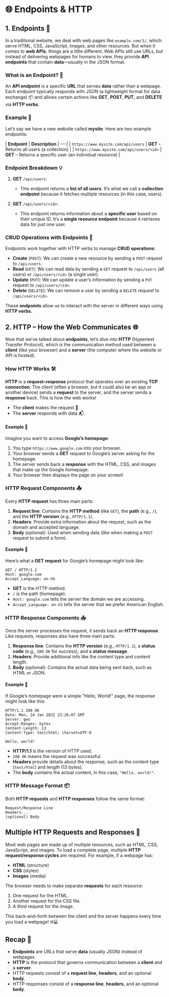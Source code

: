 # 🌐 Endpoints & HTTP

## 1. Endpoints 🔗

In a traditional website, we deal with web pages like `example.com/1/`, which serve HTML, CSS, JavaScript, images, and other resources. But when it comes to **web APIs**, things are a little different. Web APIs still use URLs, but instead of delivering webpages for humans to view, they provide **API endpoints** that contain **data**—usually in the JSON format.


### What is an Endpoint? 🚪

An **API endpoint** is a specific **URL** that serves **data** rather than a webpage. Each endpoint typically responds with JSON (a lightweight format for data exchange) 📦 and allows certain actions like **GET**, **POST**, **PUT**, and **DELETE** via **HTTP verbs**.

### Example 🌟

Let’s say we have a new website called **mysite**. Here are two example endpoints:

| **Endpoint**                               | **Description**                              |
---|
| `https://www.mysite.com/api/users`         | **GET** – Returns all users (a collection)   |
| `https://www.mysite.com/api/users/<id>`    | **GET** – Returns a specific user (an individual resource) |


### Endpoint Breakdown 💡

1. **GET** `/api/users`:  
   - This endpoint returns a **list of all users**. It’s what we call a **collection endpoint** because it fetches multiple resources (in this case, users).
  
2. **GET** `/api/users/<id>`:  
   - This endpoint returns information about a **specific user** based on their unique ID. It’s a **single resource endpoint** because it retrieves data for just one user.


### CRUD Operations with Endpoints 🔄

Endpoints work together with HTTP verbs to manage **CRUD operations**:

- **Create** (`POST`): We can create a new resource by sending a `POST` request to `/api/users`.
- **Read** (`GET`): We can read data by sending a `GET` request to `/api/users` (all users) or `/api/users/<id>` (a single user).
- **Update** (`PUT`): We can update a user’s information by sending a `PUT` request to `/api/users/<id>`.
- **Delete** (`DELETE`): We can remove a user by sending a `DELETE` request to `/api/users/<id>`.

These **endpoints** allow us to interact with the server in different ways using **HTTP verbs**.


## 2. HTTP – How the Web Communicates 🌐

Now that we’ve talked about **endpoints**, let’s dive into **HTTP** (Hypertext Transfer Protocol), which is the communication method used between a **client** (like your browser) and a **server** (the computer where the website or API is hosted).


### How HTTP Works 🛠️

**HTTP** is a **request-response** protocol that operates over an existing **TCP connection**. The client (often a browser, but it could also be an app or another device) sends a **request** to the server, and the server sends a **response** back. This is how the web works!

- The **client** makes the request 📩.
- The **server** responds with data 📬.

#### Example 🌟

Imagine you want to access **Google’s homepage**:

1. You type `https://www.google.com` into your browser.
2. Your browser sends a **GET** request to Google’s server asking for the homepage.
3. The server sends back a **response** with the HTML, CSS, and images that make up the Google homepage.
4. Your browser then displays the page on your screen!


### HTTP Request Components 📤

Every **HTTP request** has three main parts:

1. **Request line**: Contains the **HTTP method** (like `GET`), the **path** (e.g., `/`), and the **HTTP version** (e.g., `HTTP/1.1`).
2. **Headers**: Provide extra information about the request, such as the domain and accepted language.
3. **Body** (optional): Used when sending data (like when making a `POST` request to submit a form).

#### Example 🌟

Here’s what a **GET request** for Google’s homepage might look like:

```
GET / HTTP/1.1
Host: google.com
Accept_Language: en-US
```

- **GET** is the HTTP method.
- `/` is the path (homepage).
- `Host: google.com` tells the server the domain we are accessing.
- `Accept_Language: en-US` tells the server that we prefer American English.


### HTTP Response Components 📥

Once the server processes the request, it sends back an **HTTP response**. Like requests, responses also have three main parts:

1. **Response line**: Contains the **HTTP version** (e.g., `HTTP/1.1`), a **status code** (e.g., `200 OK` for success), and a **status message**.
2. **Headers**: Provide additional info like the content type and content length.
3. **Body** (optional): Contains the actual data being sent back, such as HTML or JSON.

#### Example 🌟

If Google’s homepage were a simple "Hello, World!" page, the response might look like this:

```
HTTP/1.1 200 OK
Date: Mon, 24 Jan 2022 23:26:07 GMT
Server: gws
Accept-Ranges: bytes
Content-Length: 13
Content-Type: text/html; charset=UTF-8

Hello, world!
```

- **HTTP/1.1** is the version of HTTP used.
- `200 OK` means the request was successful.
- **Headers** provide details about the response, such as the content type (`text/html`) and length (13 bytes).
- The **body** contains the actual content, in this case, `"Hello, world!"`.


### HTTP Message Format 📦

Both **HTTP requests** and **HTTP responses** follow the same format:

```
Request/Response Line
Headers...
(optional) Body
```


## Multiple HTTP Requests and Responses 🔄

Most web pages are made up of multiple resources, such as HTML, CSS, JavaScript, and images. To load a complete page, multiple **HTTP request/response cycles** are required. For example, if a webpage has:

- **HTML** (structure)
- **CSS** (styles)
- **Images** (media)

The browser needs to make separate **requests** for each resource:

1. One request for the HTML.
2. Another request for the CSS file.
3. A third request for the image.

This back-and-forth between the client and the server happens every time you load a webpage! 🌐💻


## Recap 🎯

- **Endpoints** are URLs that serve **data** (usually JSON) instead of webpages.
- **HTTP** is the protocol that governs communication between a **client** and a **server**.
- HTTP requests consist of a **request line**, **headers**, and an optional **body**.
- HTTP responses consist of a **response line**, **headers**, and an optional **body**.
